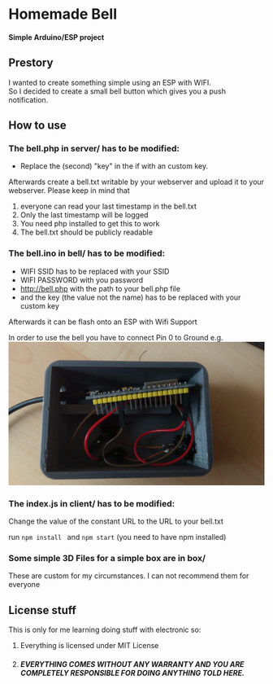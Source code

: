 # Homemade Bell
#### Simple Arduino/ESP project
## Prestory
I wanted to create something simple using an ESP with WIFI.<br>
So I decided to create a small bell button which gives you a push notification.
## How to use
### The bell.php in server/ has to be modified:
 - Replace the (second) "key" in the if with an custom key.
 
Afterwards create a bell.txt writable by your webserver and upload it to your webserver.
Please keep in mind that 
1. everyone can read your last timestamp in the bell.txt  
2. Only the last timestamp will be logged
3. You need php installed to get this to work
4. The bell.txt should be publicly readable
### The bell.ino in bell/ has to be modified:
 - WIFI SSID has to be replaced with your SSID
 - WIFI PASSWORD with you password
 - http://bell.php with the path to your bell.php file
 - and the key (the value not the name) has to be replaced with your custom key
 
 Afterwards it can be flash onto an ESP with Wifi Support
 
 In order to use the bell you have to connect Pin 0 to Ground
 e.g. 
 ![Bell connected](box/bell.jpg)
### The index.js in client/ has to be modified:
Change the value of the constant URL to the URL to your bell.txt

run `npm install `
and `npm start`
(you need to have npm installed)
### Some simple 3D Files for a simple box are in box/
These are custom for my circumstances. I can not recommend them for everyone
## License stuff
This is only for me learning doing stuff with electronic so:

1. Everything is licensed under MIT License
2. ##### EVERYTHING COMES WITHOUT ANY WARRANTY AND YOU ARE COMPLETELY RESPONSIBLE FOR DOING ANYTHING TOLD HERE.
